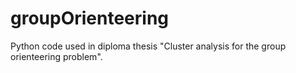 # groupOrienteering

Python code used in diploma thesis "Cluster analysis for the group orienteering problem".

